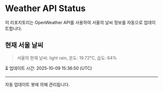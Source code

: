 
# Weather API Status

이 리포지토리는 OpenWeather API를 사용하여 서울의 날씨 정보를 자동으로 업데이트합니다.

## 현재 서울 날씨
> 서울의 현재 날씨: light rain, 온도: 19.72°C, 습도: 64%

⏳ 업데이트 시간: 2025-10-09 15:36:50 (UTC)

---
자동 업데이트 봇에 의해 관리됩니다.
